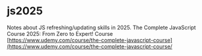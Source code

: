 # js2025
Notes about JS refreshing/updating skills in 2025.
The Complete JavaScript Course 2025: From Zero to Expert!
Course [https://www.udemy.com/course/the-complete-javascript-course](https://www.udemy.com/course/the-complete-javascript-course/
